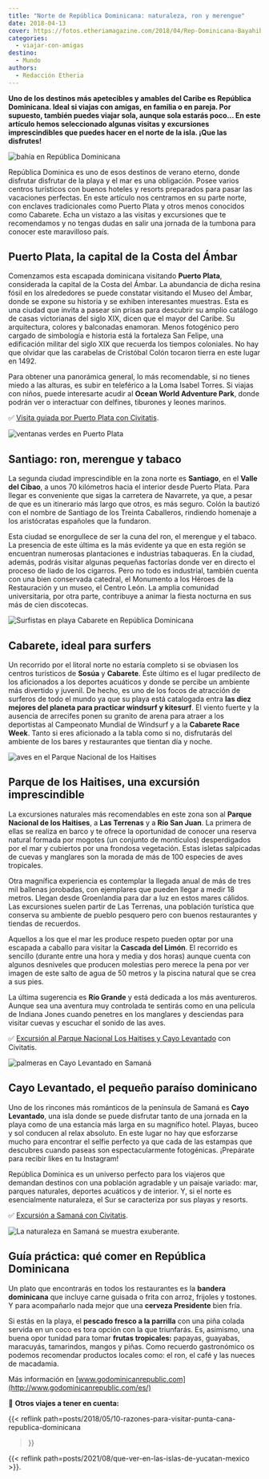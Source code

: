 ```yaml
---
title: "Norte de República Dominicana: naturaleza, ron y merengue"
date: 2018-04-13
cover: https://fotos.etheriamagazine.com/2018/04/Rep-Dominicana-Bayahibe.jpg
categories: 
  - viajar-con-amigas
destino: 
  - Mundo
authors: 
  - Redacción Etheria
---
```


**Uno de los destinos más apetecibles y amables del Caribe es República Dominicana. 
Ideal si viajas con amigas, en familia o en pareja. Por supuesto, también puedes viajar 
sola, aunque sola estarás poco... En este artículo hemos seleccionado algunas visitas y 
excursiones imprescindibles que puedes hacer en el norte de la isla. ¡Que las 
disfrutes!** 

![bahía en República Dominicana](https://fotos.etheriamagazine.com/2018/04/Rep-Dominicana-Bayahibe.jpg "El azul turquesa del mar es la mejor invitación al baño en República Dominicana.")

República Dominica es uno de esos destinos de verano eterno, donde disfrutar disfrutar 
de la playa y el mar es una obligación. Posee varios centros turísticos con buenos 
hoteles y resorts preparados para pasar las vacaciones perfectas. En este artículo nos 
centramos en su parte norte, con enclaves tradicionales como Puerto Plata y otros menos 
conocidos como Cabarete. Echa un vistazo a las visitas y excursiones que te recomendamos 
y no tengas dudas en salir una jornada de la tumbona para conocer este maravilloso país. 

## Puerto Plata, la capital de la Costa del Ámbar

Comenzamos esta escapada dominicana visitando **Puerto Plata**, considerada la capital 
de la Costa del Ámbar. La abundancia de dicha resina fósil en los alrededores se puede 
constatar visitando el Museo del Ámbar, donde se expone su historia y se exhiben 
interesantes muestras. Esta es una ciudad que invita a pasear sin prisas para descubrir 
su amplio catálogo de casas victorianas del siglo XIX, dicen que el mayor del Caribe. Su 
arquitectura, colores y balconadas enamoran. Menos fotogénico pero cargado de simbología 
e historia está la fortaleza San Felipe, una edificación militar del siglo XIX que 
recuerda los tiempos coloniales. No hay que olvidar que las carabelas de Cristóbal Colón 
tocaron tierra en este lugar en 1492. 

Para obtener una panorámica general, lo más recomendable, si no tienes miedo a las 
alturas, es subir en teleférico a la Loma Isabel Torres. Si viajas con niños, puede 
interesarte acudir al **Ocean World Adventure Park**, donde podrán ver o interactuar con 
delfines, tiburones y leones marinos. 

✅ [Visita guiada por Puerto Plata con 
Civitatis](https://www.civitatis.com/es/puerto-plata/visita-guiada-puerto-plata/?aid=10211). 

![ventanas verdes en Puerto Plata](https://fotos.etheriamagazine.com/2018/04/Republica-Dominicana-Puerto-Plata.jpg "En Puerto Plata la arquitectura recuerda a la época colonial.")

## Santiago: ron, merengue y tabaco

La segunda ciudad imprescindible en la zona norte es **Santiago**, en el **Valle del 
Cibao**, a unos 70 kilómetros hacia el interior desde Puerto Plata. Para llegar es 
conveniente que sigas la carretera de Navarrete, ya que, a pesar de que es un itinerario 
más largo que otros, es más seguro. Colón la bautizó con el nombre de Santiago de los 
Treinta Caballeros, rindiendo homenaje a los aristócratas españoles que la fundaron. 

Esta ciudad se enorgullece de ser la cuna del ron, el merengue y el tabaco. La presencia 
de este última es la más evidente ya que en esta región se encuentran numerosas 
plantaciones e industrias tabaqueras. En la ciudad, además, podrás visitar algunas 
pequeñas factorías donde ver en directo el proceso de liado de los cigarros. Pero no 
todo es industrial, también cuenta con una bien conservada catedral, el Monumento a los 
Héroes de la Restauración y un museo, el Centro León. La amplia comunidad universitaria, 
por otra parte, contribuye a animar la fiesta nocturna en sus más de cien discotecas. 

![Surfistas en playa Cabarete en República Dominicana](https://fotos.etheriamagazine.com/2018/04/Playa-del-Encuentro.jpg "La playa de Cabarete es uno de las mecas del surf en República Dominicana.")

## Cabarete, ideal para surfers

Un recorrido por el litoral norte no estaría completo si se obviasen los centros 
turísticos de **Sosúa** y **Cabarete**. Éste último es el lugar predilecto de los 
aficionados a los deportes acuáticos y donde se percibe un ambiente más divertido y 
juvenil. De hecho, es uno de los focos de atracción de surferos de todo el mundo ya que 
su playa está catalogada entra **las diez mejores del planeta para practicar windsurf y 
kitesurf**. El viento fuerte y la ausencia de arrecifes ponen su granito de arena para 
atraer a los deportistas al Campeonato Mundial de Windsurf y a la **Cabarete Race 
Week**. Tanto si eres aficionado a la tabla como si no, disfrutarás del ambiente de los 
bares y restaurantes que tientan día y noche. 

![aves en el Parque Nacional de los Haitises](https://fotos.etheriamagazine.com/2018/04/Republica-Dominicana-P-N-Haitises-aves.jpg "En el Parque Nacional de los Haitises se pueden ver centenares de aves tropicales.")

## Parque de los Haitises, una excursión imprescindible

La excursiones naturales más recomendables en este zona son al **Parque Nacional de los 
Haitises**, a **Las Terrenas** y a **Río San Juan**. La primera de ellas se realiza en 
barco y te ofrece la oportunidad de conocer una reserva natural formada por mogotes (un 
conjunto de montículos) desperdigados por el mar y cubiertos por una frondosa 
vegetación. Estas isletas salpicadas de cuevas y manglares son la morada de más de 100 
especies de aves tropicales. 

Otra magnífica experiencia es contemplar la llegada anual de más de tres mil ballenas 
jorobadas, con ejemplares que pueden llegar a medir 18 metros. Llegan desde Groenlandia 
para dar a luz en estos mares cálidos. Las excursiones suelen partir de Las Terrenas, 
una población turística que conserva su ambiente de pueblo pesquero pero con buenos 
restaurantes y tiendas de recuerdos. 

Aquellos a los que el mar les produce respeto pueden optar por una escapada a caballo 
para visitar la **Cascada del Limón**. El recorrido es sencillo (durante entre una hora 
y media y dos horas) aunque cuenta con algunos desniveles que producen molestias pero 
merece la pena por ver imagen de este salto de agua de 50 metros y la piscina natural 
que se crea a sus pies. 

La última sugerencia es **Río Grande** y está dedicada a los más aventureros. Aunque sea 
una aventura muy controlada te sentirás como en una película de Indiana Jones cuando 
penetres en los manglares y desciendas para visitar cuevas y escuchar el sonido de las 
aves. 

✅ [Excursión al Parque Nacional Los Haitises y Cayo 
Levantado](https://www.civitatis.com/es/samana/excursion-haitises-cayo-levantado/?aid=10211) 
con Civitatis. 

![palmeras en Cayo Levantado en Samaná](https://fotos.etheriamagazine.com/2018/04/CayoLevantado.jpg "Cayo Levantado es uno de los rincones secretos de Samaná.")

## Cayo Levantado, el pequeño paraíso dominicano

Uno de los rincones más románticos de la península de Samaná es **Cayo Levantado**, una 
isla donde se puede disfrutar tanto de una jornada en la playa como de una estancia más 
larga en su magnífico hotel. Playas, buceo y sol conducen al relax absoluto. En este 
lugar no hay que esforzarse mucho para encontrar el selfie perfecto ya que cada de las 
estampas que descubres cuando paseas son espectacularmente fotogénicas. ¡Prepárate para 
recibir likes en tu Instagram! 

República Dominica es un universo perfecto para los viajeros que demandan destinos con 
una población agradable y un paisaje variado: mar, parques naturales, deportes acuáticos 
y de interior. Y, si el norte es esencialmente naturaleza, el Sur se caracteriza por sus 
playas y resorts. 

✅ [Excursión a Samaná con 
Civitatis](https://www.civitatis.com/es/punta-cana/excursion-bahia-samana/?aid=10211). 

![La naturaleza en Samaná se muestra exuberante.](https://fotos.etheriamagazine.com/2018/04/Republica-Dominicana-P-N-Haitises-2.jpg "La naturaleza en Samaná se muestra exuberante.")

## Guía práctica: qué comer en República Dominicana

Un plato que encontrarás en todos los restaurantes es la **bandera dominicana** que 
incluye carne guisada o frita con arroz, frijoles y tostones. Y para acompañarlo nada 
mejor que una **cerveza Presidente** bien fría. 

Si estás en la playa, el **pescado fresco a la parrilla** con una piña colada servida en 
un coco es tora opción con la que triunfarás. Es, asimismo, una buena opor tunidad para 
tomar **frutas tropicales:** papayas, guayabas, maracuyás, tamarindos, mangos y piñas. 
Como recuerdo gastronómico os podemos recomendar productos locales como: el ron, el café 
y las nueces de macadamia. 

Más información en [www.godominicanrepublic.com](http://www.godominicanrepublic.com/es/) 

📌 **Otros viajes a tener en cuenta:** 

{{< reflink path=posts/2018/05/10-razones-para-visitar-punta-cana-republica-dominicana 
>}} 

{{< reflink path=posts/2021/08/que-ver-en-las-islas-de-yucatan-mexico >}}.
